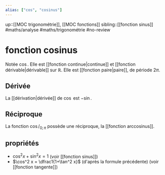 ```yaml
---
alias: ["cos", "cosinus"]
---
```

up::[[MOC trigonométrie]], [[MOC fonctions]]
sibling::[[fonction sinus]]
#maths/analyse #maths/trigonométrie #no-review 
# fonction cosinus

Notée $\cos$.
Elle est [[fonction continue|continue]] et [[fonction dérivable|dérivable]] sur $\mathbb{R}$.
Elle est [[fonction paire|paire]], de période $2\pi$.

## Dérivée
La [[dérivation|dérivée]] de $\cos$ est $-\sin$.

## Réciproque
La fonction $\cos/_{0;\pi}$ possède une réciproque, la [[fonction arccosinus]].

## propriétés
 - $\cos^2 x + \sin^2 x = 1$ (voir [[fonction sinus]])
 - $\cos^2 x = \dfrac1{1+\tan^2 x}$ (d'après la formule précédente) (voir [[fonction tangente]])
